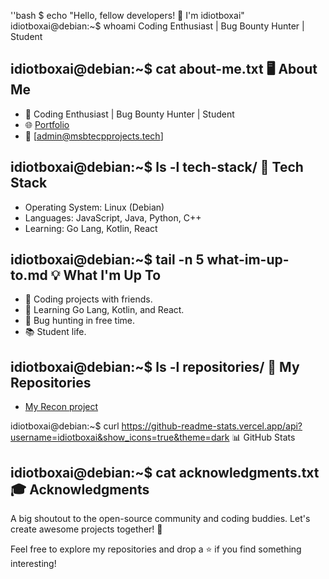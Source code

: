 ''bash
$ echo "Hello, fellow developers! 👋 I'm idiotboxai"
idiotboxai@debian:~$ whoami
Coding Enthusiast | Bug Bounty Hunter | Student

idiotboxai@debian:~$ cat about-me.txt
🖥️ About Me
-----------
- 💼 Coding Enthusiast | Bug Bounty Hunter | Student
- 🌐 [Portfolio](https://idiotboxai.github.io/)
- 📧 [admin@msbtecpprojects.tech]

idiotboxai@debian:~$ ls -l tech-stack/
🚀 Tech Stack
--------------
- Operating System: Linux (Debian)
- Languages: JavaScript, Java, Python, C++
- Learning: Go Lang, Kotlin, React

idiotboxai@debian:~$ tail -n 5 what-im-up-to.md
💡 What I'm Up To
-------------------
- 🚀 Coding projects with friends.
- 📖 Learning Go Lang, Kotlin, and React.
- 🐛 Bug hunting in free time.
- 📚 Student life.

idiotboxai@debian:~$ ls -l repositories/
🚀 My Repositories
---------------------
- [My Recon project ](https://github.com/idiotboxai/vibe)

idiotboxai@debian:~$ curl https://github-readme-stats.vercel.app/api?username=idiotboxai&show_icons=true&theme=dark
📊 GitHub Stats

idiotboxai@debian:~$ cat acknowledgments.txt
🎓 Acknowledgments
---------------------
A big shoutout to the open-source community and coding buddies. Let's create awesome projects together! 🙌

Feel free to explore my repositories and drop a ⭐ if you find something interesting!
